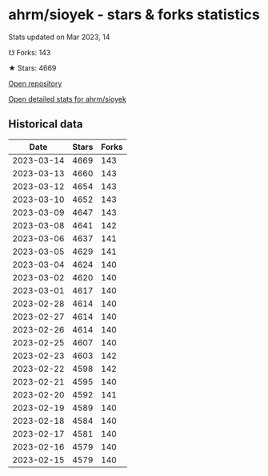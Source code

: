 # ahrm/sioyek - stars & forks statistics

Stats updated on Mar 2023, 14

☋ Forks: 143

★ Stars: 4669

[Open repository](https://github.com/ahrm/sioyek)

[Open detailed stats for ahrm/sioyek](https://reviewgithub.com/rep/ahrm/sioyek)

## Historical data
| Date | Stars | Forks |
|------|-------|-------|
| 2023-03-14 | 4669 | 143 | 
| 2023-03-13 | 4660 | 143 | 
| 2023-03-12 | 4654 | 143 | 
| 2023-03-10 | 4652 | 143 | 
| 2023-03-09 | 4647 | 143 | 
| 2023-03-08 | 4641 | 142 | 
| 2023-03-06 | 4637 | 141 | 
| 2023-03-05 | 4629 | 141 | 
| 2023-03-04 | 4624 | 140 | 
| 2023-03-02 | 4620 | 140 | 
| 2023-03-01 | 4617 | 140 | 
| 2023-02-28 | 4614 | 140 | 
| 2023-02-27 | 4614 | 140 | 
| 2023-02-26 | 4614 | 140 | 
| 2023-02-25 | 4607 | 140 | 
| 2023-02-23 | 4603 | 142 | 
| 2023-02-22 | 4598 | 142 | 
| 2023-02-21 | 4595 | 140 | 
| 2023-02-20 | 4592 | 141 | 
| 2023-02-19 | 4589 | 140 | 
| 2023-02-18 | 4584 | 140 | 
| 2023-02-17 | 4581 | 140 | 
| 2023-02-16 | 4579 | 140 | 
| 2023-02-15 | 4579 | 140 | 

